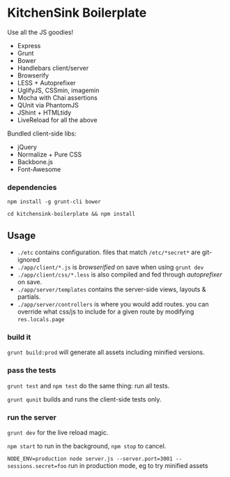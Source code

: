 # KitchenSink Boilerplate

Use all the JS goodies!
 * Express
 * Grunt
 * Bower
 * Handlebars client/server
 * Browserify
 * LESS + Autoprefixer
 * UglifyJS, CSSmin, imagemin
 * Mocha with Chai assertions
 * QUnit via PhantomJS
 * JShint + HTMLtidy
 * LiveReload for all the above

Bundled client-side libs:
 * jQuery
 * Normalize + Pure CSS
 * Backbone.js
 * Font-Awesome


### dependencies

`npm install -g grunt-cli bower`

`cd kitchensink-boilerplate && npm install`

## Usage

 * `./etc` contains configuration. files that match `/etc/*secret*` are git-ignored 
 * `./app/client/*.js` is _browserified_ on save when using `grunt dev`
 * `./app/client/css/*.less` is also compiled and fed through _autoprefixer_ on save.
 * `./app/server/templates` contains the server-side views, layouts & partials.
 * `./app/server/controllers` is where you would add routes. you can override what css/js to include for a given route by modifying `res.locals.page`

### build it

`grunt build:prod` will generate all assets including minified versions.

### pass the tests

`grunt test` and `npm test` do the same thing: run all tests.

`grunt qunit` builds and runs the client-side tests only.

### run the server

`grunt dev` for the live reload magic.

`npm start` to run in the background, `npm stop` to cancel.

`NODE_ENV=production node server.js --server.port=3001 --sessions.secret=foo` run in production mode, eg to try minified assets
